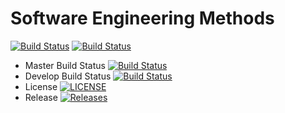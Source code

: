 # Software Engineering Methods

[![Build Status](https://travis-ci.org/40478654/sem.svg?branch=master)](https://travis-ci.org/40478654/sem)
[![Build Status](https://travis-ci.org/40478654/sem.svg?branch=develop)](https://travis-ci.org/40478654/sem)

- Master Build Status [![Build Status](https://travis-ci.org/40478654/sem.svg?branch=master)](https://travis-ci.org/40478654/sem)
- Develop Build Status [![Build Status](https://travis-ci.org/40478654/sem.svg?branch=develop)](https://travis-ci.org/40478654/sem)
- License [![LICENSE](https://img.shields.io/github/license/40478654/sem.svg?style=flat-square)](https://github.com/40478654/sem/blob/master/LICENSE)
- Release [![Releases](https://img.shields.io/github/release/40478654/sem/all.svg?style=flat-square)](https://github.com/40478654/sem/releases)